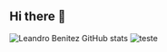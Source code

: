## Hi there 👋

![Leandro Benitez GitHub stats](https://github-readme-stats.vercel.app/api?username=lebenitez&show_icons=true&theme=dracula)
![teste](https://github-readme-stats.vercel.app/api/top-langs/?username=lebenitez&theme=blue-green)

<!--
**lebenitez/lebenitez** is a ✨ _special_ ✨ repository because its `README.md` (this file) appears on your GitHub profile.

Here are some ideas to get you started:

- 🔭 I’m currently working on ...
- 🌱 I’m currently learning ...
- 👯 I’m looking to collaborate on ...
- 🤔 I’m looking for help with ...
- 💬 Ask me about ...
- 📫 How to reach me: ...
- 😄 Pronouns: ...
- ⚡ Fun fact: ...
-->
